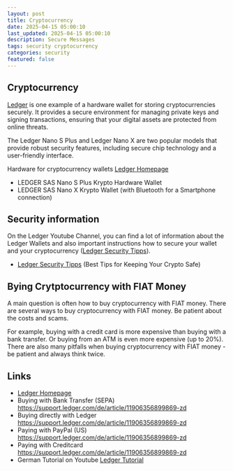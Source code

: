 ```yaml
---
layout: post
title: Cryptocurrency
date: 2025-04-15 05:00:10
last_updated: 2025-04-15 05:00:10
description: Secure Messages
tags: security cryptocurrency
categories: security
featured: false
---
```


[Ledger Tutorial]: https://www.youtube.com/watch?v=-iAYbp-u3JA "https://www.youtube.com/watch?v=-iAYbp-u3JA"
[Ledger]: https://www.youtube.com/watch?v=ADpJUY19-eQ "https://www.youtube.com/watch?v=ADpJUY19-eQ"
[Ledger Homepage]: https://shop.ledger.com/de/pages/ledger-nano-s-plus?srsltid=AfmBOop0nAQOoTSpZC4uwCMZTswLgCQQzOEdxbFFfDeIqrg6tCrEo2ql "Ledger Homepage"
[Ledger Security Tipps]: https://www.youtube.com/watch?v=GGcwmbLWgo8 "Best Tips for Keeping Your Crypto Safe"

## Cryptocurrency

[Ledger] is one example of a hardware wallet for storing cryptocurrencies securely. 
It provides a secure environment for managing private keys and signing transactions, 
ensuring that your digital assets are protected from online threats. 

The Ledger Nano S Plus and Ledger Nano X are two popular models that provide 
robust security features, including secure chip technology and a user-friendly 
interface.

Hardware for cryptocurrency wallets [Ledger Homepage] 
* LEDGER SAS Nano S Plus Krypto Hardware Wallet
* LEDGER SAS Nano X Krypto Wallet (with Bluetooth for a Smartphone connection)

## Security information
On the Ledger Youtube Channel, you can find a lot of information about 
the Ledger Wallets and also important instructions how to secure your 
wallet and your cryptocurrency ([Ledger Security Tipps]).
* [Ledger Security Tipps] (Best Tips for Keeping Your Crypto Safe)

## Bying Crytptocurrency with FIAT Money
A main question is often how to buy cryptocurrency with FIAT money. 
There are several ways to buy cryptocurrency with FIAT money.
Be patient about the costs and scams. 

For example, buying with a credit card is more expensive than buying with a 
bank transfer. Or buying from an ATM is even more expensive (up to 20%).
There are also many pitfalls when buying cryptocurrency with 
FIAT money - be patient and always think twice.

  
## Links
* [Ledger Homepage] 
* Buying with Bank Transfer (SEPA) https://support.ledger.com/de/article/11906356899869-zd
* Buying directly with Ledger https://support.ledger.com/de/article/11906356899869-zd
* Paying with PayPal (US) https://support.ledger.com/de/article/11906356899869-zd
* Paying with Creditcard https://support.ledger.com/de/article/11906356899869-zd
* German Tutorial on Youtube [Ledger Tutorial]
